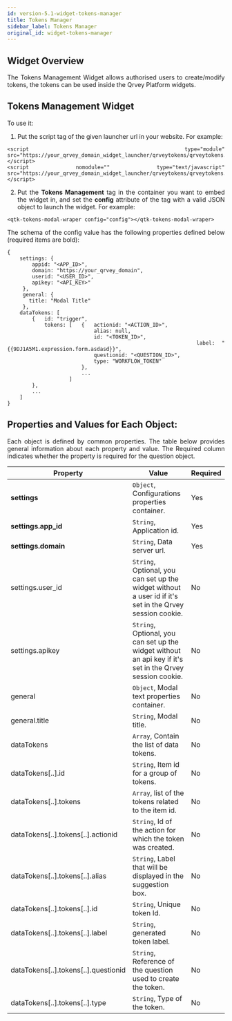 ```yaml
---
id: version-5.1-widget-tokens-manager
title: Tokens Manager
sidebar_label: Tokens Manager
original_id: widget-tokens-manager
---
```


<div style="text-align: justify">

## Widget Overview

The Tokens Management Widget allows authorised users to create/modify tokens, the tokens can be used inside the Qrvey Platform widgets.

## Tokens Management Widget

To use it:

1. Put the script tag of the given launcher url in your website. For example:

```
<script type="module" src="https://your_qrvey_domain_widget_launcher/qrveytokens/qrveytokens.esm.js"></script>
<script nomodule="" type="text/javascript" src="https://your_qrvey_domain_widget_launcher/qrveytokens/qrveytokens.js"></script>
```

2. Put the  **Tokens Management** tag in the container you want to embed the widget in, and set the  **config** attribute of the tag with a valid JSON object to launch the widget. For example:

```
<qtk-tokens-modal-wraper config="config"></qtk-tokens-modal-wraper>
```

The schema of the config value has the following properties defined below (required items are bold):

```
{ 
    settings: {
        appid: "<APP_ID>",
        domain: "https://your_qrvey_domain",
        userid: "<USER_ID>",
        apikey: "<API_KEY>"
     },
     general: {
       title: "Modal Title"
     },
    dataTokens: [
        {   id: "trigger",
            tokens: [   {   actionid: "<ACTION_ID>",
                            alias: null, 
                            id: "<TOKEN_ID>",
                            label: "{{9DJ1A5M1.expression.form.asdasd}}",
                            questionid: "<QUESTION_ID>",
                            type: "WORKFLOW_TOKEN"
                        },
                        ...
                    ]
        },
        ...
    ]
}
```

## Properties and Values for Each Object:

Each object is defined by common properties. The table below provides general information about each property and value. The Required column indicates whether the property is required for the question object.

| **Property** | **Value** | **Required** |
| --- | --- | --- |
| **settings** | `Object`, Configurations properties container. | Yes |
| **settings.app\_id** | `String`, Application id. | Yes |
| **settings.domain** | `String`, Data server url. | Yes |
| settings.user\_id | `String`, Optional, you can set up the widget without a user id if it&#39;s set in the Qrvey session cookie.| No |
| settings.apikey | `String`, Optional, you can set up the widget without an api key if it&#39;s set in the Qrvey session cookie. | No |
| general | `Object`, Modal text properties container. | No |
| general.title | `String`, Modal title. | No |
| dataTokens | `Array`, Contain the list of data tokens. | No |
| dataTokens[..].id | `String`, Item id for a group of tokens. | No |
| dataTokens[..].tokens | `Array`, list of the tokens related to the item id. | No |
| dataTokens[..].tokens[..].actionid | `String`, Id of the action for which the token was created. | No |
| dataTokens[..].tokens[..].alias | `String`, Label that will be displayed in the suggestion box. | No |
| dataTokens[..].tokens[..].id | `String`, Unique token Id. | No |
| dataTokens[..].tokens[..].label | `String`, generated token label. | No |
| dataTokens[..].tokens[..].questionid | `String`, Reference of the question used to create the token. | No |
| dataTokens[..].tokens[..].type | `String`, Type of the token. | No |